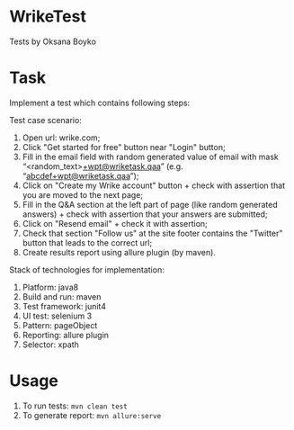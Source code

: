 # WrikeTest
Tests by Oksana Boyko

# Task
Implement a test which contains following steps:

Test case scenario:

1. Open url: wrike.com;
2. Click "Get started for free" button near "Login" button;
3. Fill in the email field with random generated value of email with mask “<random_text>+wpt@wriketask.qaa” (e.g. “abcdef+wpt@wriketask.qaa”);
4. Click on "Create my Wrike account" button + check with assertion that you are moved to the next page;
5. Fill in the Q&A section at the left part of page (like random generated answers) + check with assertion that your answers are submitted;
6. Click on "Resend email" + check it with assertion;
7. Check that section "Follow us" at the site footer contains the "Twitter" button that leads to the correct url;
8. Create results report using allure plugin (by maven).  

Stack of technologies for implementation:

1. Platform: java8
2. Build and run: maven
3. Test framework: junit4
4. UI test: selenium 3 
5. Pattern: pageObject 
6. Reporting: allure plugin
7. Selector: xpath 

# Usage
1. To run tests: `mvn clean test`
2. To generate report: `mvn allure:serve`
